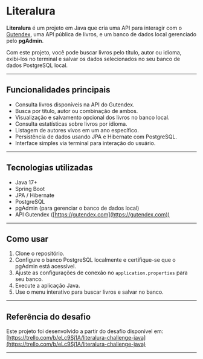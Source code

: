 # Literalura

**Literalura** é um projeto em Java que cria uma API para interagir com o [Gutendex](https://gutendex.com), uma API pública de livros, e um banco de dados local gerenciado pelo **pgAdmin**.

Com este projeto, você pode buscar livros pelo título, autor ou idioma, exibi-los no terminal e salvar os dados selecionados no seu banco de dados PostgreSQL local.

---

## Funcionalidades principais

- Consulta livros disponíveis na API do Gutendex.
- Busca por título, autor ou combinação de ambos.
- Visualização e salvamento opcional dos livros no banco local.
- Consulta estatísticas sobre livros por idioma.
- Listagem de autores vivos em um ano específico.
- Persistência de dados usando JPA e Hibernate com PostgreSQL.
- Interface simples via terminal para interação do usuário.

---

## Tecnologias utilizadas

- Java 17+
- Spring Boot
- JPA / Hibernate
- PostgreSQL
- pgAdmin (para gerenciar o banco de dados local)
- API Gutendex ([https://gutendex.com](https://gutendex.com))

---

## Como usar

1. Clone o repositório.
2. Configure o banco PostgreSQL localmente e certifique-se que o pgAdmin está acessível.
3. Ajuste as configurações de conexão no `application.properties` para seu banco.
4. Execute a aplicação Java.
5. Use o menu interativo para buscar livros e salvar no banco.

---

## Referência do desafio

Este projeto foi desenvolvido a partir do desafio disponível em:  
[https://trello.com/b/eLc9Sj1A/literalura-challenge-java](https://trello.com/b/eLc9Sj1A/literalura-challenge-java)

---
